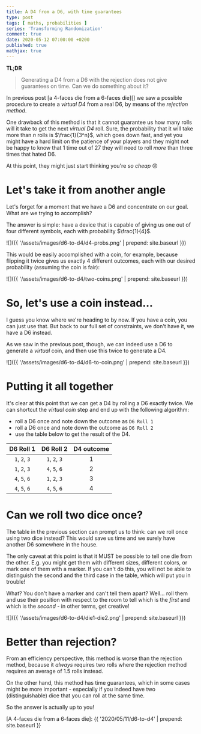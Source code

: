 ```yaml
---
title: A D4 from a D6, with time guarantees
type: post
tags: [ maths, probabilities ]
series: 'Transforming Randomization'
comment: true
date: 2020-05-12 07:00:00 +0200
published: true
mathjax: true
---
```


**TL;DR**

> Generating a D4 from a D6 with the rejection does not give guarantees
> on time. Can we do something about it?

In previous post [a 4-faces die from a 6-faces die][] we saw a possible
procedure to create a *virtual D4* from a real D6, by means of the
*rejection method*.

One drawback of this method is that it cannot guarantee us how many
rolls will it take to get the next *virtual D4* roll. Sure, the
probability that it will take more than $n$ rolls is $\frac{1}{3^n}$,
which goes down fast, and yet you might have a hard limit on the
patience of your players and they might not be happy to know that 1 time
out of 27 they will need to roll *more* than three times that hated D6.

At this point, they might just start thinking you're *so cheap* 😡

# Let's take it from another angle

Let's forget for a moment that we have a D6 and concentrate on our goal.
What are we trying to accomplish?

The answer is simple: have a device that is capable of giving us one out
of four different symbols, each with probability $\frac{1}{4}$.

![]({{ '/assets/images/d6-to-d4/d4-probs.png' | prepend: site.baseurl }})

This would be easily accomplished with a coin, for example, because
flipping it twice gives us exactly 4 different outcomes, each with our
desired probability (assuming the coin is fair):

![]({{ '/assets/images/d6-to-d4/two-coins.png' | prepend: site.baseurl }})


# So, let's use a coin instead...

I guess you know where we're heading to by now. If you have a coin, you
can just use that. But back to our full set of constraints, we don't
have it, we have a D6 instead.

As we saw in the previous post, though, we can indeed use a D6 to
generate a *virtual* coin, and then use this twice to generate a D4.

![]({{ '/assets/images/d6-to-d4/d6-to-coin.png' | prepend: site.baseurl }})

# Putting it all together

It's clear at this point that we can get a D4 by rolling a D6 exactly
twice. We can shortcut the *virtual coin* step and end up with the
following algorithm:

- roll a D6 once and note down the outcome as `D6 Roll 1`
- roll a D6 once and note down the outcome as `D6 Roll 2`
- use the table below to get the result of the D4.

| D6 Roll 1 | D6 Roll 2 | D4 outcome |
| :---: | :---: | :---: |
| `1`, `2`, `3` | `1`, `2`, `3` | 1 |
| `1`, `2`, `3` | `4`, `5`, `6` | 2 |
| `4`, `5`, `6` | `1`, `2`, `3` | 3 |
| `4`, `5`, `6` | `4`, `5`, `6` | 4 |


# Can we roll two dice once?

The table in the previous section can prompt us to think: can we roll
once using two dice instead? This would save us time and we surely have
another D6 somewhere in the house.

The only caveat at this point is that it MUST be possible to tell one
die from the other. E.g. you might get them with different sizes,
different colors, or mark one of them with a marker. If you can't do
this, you will not be able to distinguish the second and the third case
in the table, which will put you in trouble!

What? You don't have a marker and can't tell them apart? Well... roll
them and use their position with respect to the room to tell which is
the *first* and which is the *second* - in other terms, get creative!

![]({{ '/assets/images/d6-to-d4/die1-die2.png' | prepend: site.baseurl }})


# Better than rejection?

From an efficiency perspective, this method is worse than the rejection
method, because it *always* requires two rolls where the rejection
method requires an average of $1.5$ rolls instead.

On the other hand, this method has time guarantees, which in some cases
might be more important - especially if you indeed have two
(distinguishable) dice that you can roll at the same time.

So the answer is actually up to you!


[A 4-faces die from a 6-faces die]: {{ '2020/05/11/d6-to-d4' | prepend: site.baseurl }}
